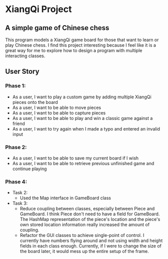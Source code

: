 # **XiangQi Project**

## A simple game of Chinese chess

This program models a XiangQi game board for those that want to learn or play Chinese chess. I find this project 
interesting because I feel like it is a great way for me to explore how to design a program with multiple interacting 
classes. 

## User Story
### Phase 1:
- As a user, I want to play a custom game by adding multiple XiangQi pieces onto the board
- As a user, I want to be able to move pieces
- As a user, I want to be able to capture pieces
- As a user, I want to be able to play and win a classic game against a friend
- As a user, I want to try again when I made a typo and entered an invalid input

### Phase 2:
- As a user, I want to be able to save my current board if I wish
- As a user, I want to be able to retrieve previous unfinished game and continue playing

### Phase 4:
- Task 2:
    - Used the Map interface in GameBoard class
- Task 3:
    - Reduce coupling between classes, especially between Piece and GameBoard. I think Piece don't need to have a
      field for GameBoard. The HashMap representation of the piece's location and the piece's own stored location 
      information really increased the amount of coupling.
    - Refactor the GUI classes to achieve single-point of control. I currently have numbers flying around and not using
      width and height fields in each class enough. Currently, if I were to change the size of the board later, it would mess up 
      the entire setup of the frame.

